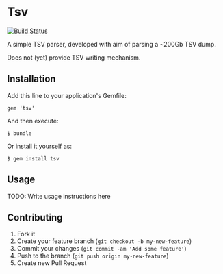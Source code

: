 # Tsv
[![Build Status](https://travis-ci.org/mimimi/ruby-tsv.svg?branch=master)](https://travis-ci.org/mimimi/ruby-tsv)

A simple TSV parser, developed with aim of parsing a ~200Gb TSV dump.

Does not (yet) provide TSV writing mechanism.

## Installation

Add this line to your application's Gemfile:

    gem 'tsv'

And then execute:

    $ bundle

Or install it yourself as:

    $ gem install tsv

## Usage

TODO: Write usage instructions here

## Contributing

1. Fork it
2. Create your feature branch (`git checkout -b my-new-feature`)
3. Commit your changes (`git commit -am 'Add some feature'`)
4. Push to the branch (`git push origin my-new-feature`)
5. Create new Pull Request

